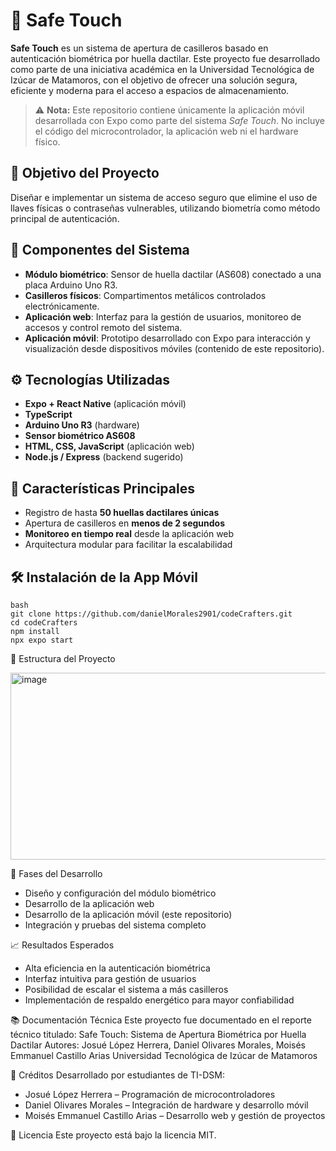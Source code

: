 # 🔐 Safe Touch

**Safe Touch** es un sistema de apertura de casilleros basado en autenticación biométrica por huella dactilar. Este proyecto fue desarrollado como parte de una iniciativa académica en la Universidad Tecnológica de Izúcar de Matamoros, con el objetivo de ofrecer una solución segura, eficiente y moderna para el acceso a espacios de almacenamiento.

> ⚠️ **Nota:** Este repositorio contiene únicamente la aplicación móvil desarrollada con Expo como parte del sistema *Safe Touch*. No incluye el código del microcontrolador, la aplicación web ni el hardware físico.

## 🎯 Objetivo del Proyecto

Diseñar e implementar un sistema de acceso seguro que elimine el uso de llaves físicas o contraseñas vulnerables, utilizando biometría como método principal de autenticación.

## 🧩 Componentes del Sistema

- **Módulo biométrico**: Sensor de huella dactilar (AS608) conectado a una placa Arduino Uno R3.
- **Casilleros físicos**: Compartimentos metálicos controlados electrónicamente.
- **Aplicación web**: Interfaz para la gestión de usuarios, monitoreo de accesos y control remoto del sistema.
- **Aplicación móvil**: Prototipo desarrollado con Expo para interacción y visualización desde dispositivos móviles (contenido de este repositorio).

## ⚙️ Tecnologías Utilizadas

- **Expo + React Native** (aplicación móvil)
- **TypeScript**
- **Arduino Uno R3** (hardware)
- **Sensor biométrico AS608**
- **HTML, CSS, JavaScript** (aplicación web)
- **Node.js / Express** (backend sugerido)

## 🚀 Características Principales

- Registro de hasta **50 huellas dactilares únicas**
- Apertura de casilleros en **menos de 2 segundos**
- **Monitoreo en tiempo real** desde la aplicación web
- Arquitectura modular para facilitar la escalabilidad

## 🛠️ Instalación de la App Móvil

```
bash
git clone https://github.com/danielMorales2901/codeCrafters.git
cd codeCrafters
npm install
npx expo start
```

📁 Estructura del Proyecto

<img width="507" height="299" alt="image" src="https://github.com/user-attachments/assets/ee6c0e4d-cf8b-4842-aabe-914af481d7d4" />


🧪 Fases del Desarrollo
- Diseño y configuración del módulo biométrico
- Desarrollo de la aplicación web
- Desarrollo de la aplicación móvil (este repositorio)
- Integración y pruebas del sistema completo

📈 Resultados Esperados
- Alta eficiencia en la autenticación biométrica
- Interfaz intuitiva para gestión de usuarios
- Posibilidad de escalar el sistema a más casilleros
- Implementación de respaldo energético para mayor confiabilidad

📚 Documentación Técnica
Este proyecto fue documentado en el reporte técnico titulado:
Safe Touch: Sistema de Apertura Biométrica por Huella Dactilar
Autores: Josué López Herrera, Daniel Olivares Morales, Moisés Emmanuel Castillo Arias
Universidad Tecnológica de Izúcar de Matamoros

🤝 Créditos
Desarrollado por estudiantes de TI-DSM:
- Josué López Herrera – Programación de microcontroladores
- Daniel Olivares Morales – Integración de hardware y desarrollo móvil
- Moisés Emmanuel Castillo Arias – Desarrollo web y gestión de proyectos

📄 Licencia
Este proyecto está bajo la licencia MIT.

